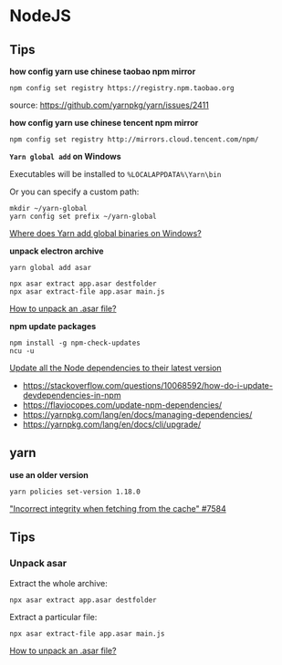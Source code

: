 # NodeJS

## Tips

**how config yarn use chinese taobao npm mirror**


`npm config set registry https://registry.npm.taobao.org`

source: https://github.com/yarnpkg/yarn/issues/2411

**how config yarn use chinese tencent npm mirror**

`npm config set registry http://mirrors.cloud.tencent.com/npm/`


**`Yarn global add` on Windows**

Executables will be installed to `%LOCALAPPDATA%\Yarn\bin`

Or you can specify a custom path:

```
mkdir ~/yarn-global
yarn config set prefix ~/yarn-global
```

[Where does Yarn add global binaries on Windows?](https://stackoverflow.com/questions/40258322/where-does-yarn-add-global-binaries-on-windows)

**unpack electron archive**

```
yarn global add asar
```

```
npx asar extract app.asar destfolder 
npx asar extract-file app.asar main.js
```

[How to unpack an .asar file?](https://stackoverflow.com/questions/38523617/how-to-unpack-an-asar-file)

**npm update packages**

```
npm install -g npm-check-updates
ncu -u
```

[Update all the Node dependencies to their latest version](https://flaviocopes.com/update-npm-dependencies/)

- <https://stackoverflow.com/questions/10068592/how-do-i-update-devdependencies-in-npm>
- <https://flaviocopes.com/update-npm-dependencies/>
- <https://yarnpkg.com/lang/en/docs/managing-dependencies/>
- <https://yarnpkg.com/lang/en/docs/cli/upgrade/>


## yarn

**use an older version**

`yarn policies set-version 1.18.0`

[ "Incorrect integrity when fetching from the cache" #7584 ](https://github.com/yarnpkg/yarn/issues/7584)

## Tips

### Unpack asar

Extract the whole archive:

`npx asar extract app.asar destfolder `

Extract a particular file:

`npx asar extract-file app.asar main.js`

[How to unpack an .asar file?](https://stackoverflow.com/questions/38523617/how-to-unpack-an-asar-file)
